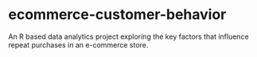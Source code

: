# ecommerce-customer-behavior
An R based data analytics project exploring the key factors that influence repeat purchases in an e-commerce store.
